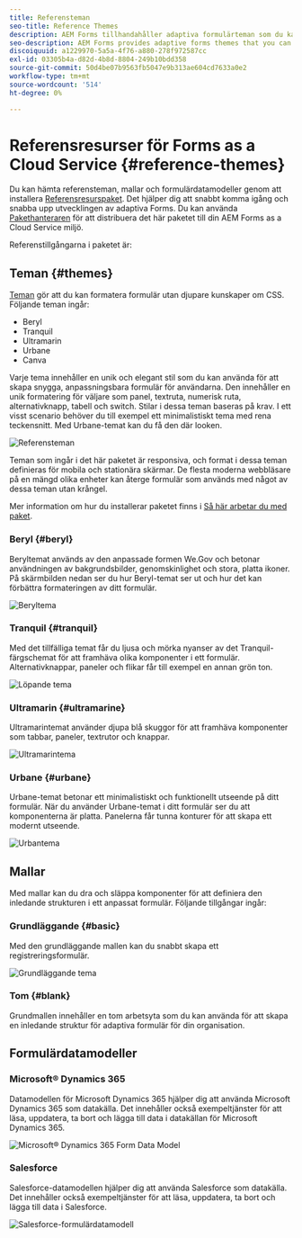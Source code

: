 ```yaml
---
title: Referensteman
seo-title: Reference Themes
description: AEM Forms tillhandahåller adaptiva formulärteman som du kan hämta från Software Distribution och använda för att utforma ett formulär.
seo-description: AEM Forms provides adaptive forms themes that you can get from Software Distribution and use to style a form.
discoiquuid: a1229970-5a5a-4f76-a880-278f972587cc
exl-id: 03305b4a-d82d-4b8d-8804-249b10bdd358
source-git-commit: 50d4be07b9563fb5047e9b313ae604cd7633a0e2
workflow-type: tm+mt
source-wordcount: '514'
ht-degree: 0%

---
```


# Referensresurser för Forms as a Cloud Service {#reference-themes}

Du kan hämta referensteman, mallar och formulärdatamodeller genom att installera [Referensresurspaket](https://experience.adobe.com/#/downloads/content/software-distribution/en/aemcloud.html?package=/content/software-distribution/en/details.html/content/dam/aemcloud/public/aem-forms-reference-content.ui.content-2.0.0.zip). Det hjälper dig att snabbt komma igång och snabba upp utvecklingen av adaptiva Forms. Du kan använda [Pakethanteraren](https://experienceleague.adobe.com/docs/experience-manager-cloud-service/content/implementing/developer-tools/package-manager.html) för att distribuera det här paketet till din AEM Forms as a Cloud Service miljö.

Referenstillgångarna i paketet är:

## Teman {#themes}

[Teman](/help/forms/themes.md) gör att du kan formatera formulär utan djupare kunskaper om CSS. Följande teman ingår:

* Beryl
* Tranquil
* Ultramarin
* Urbane
* Canva

Varje tema innehåller en unik och elegant stil som du kan använda för att skapa snygga, anpassningsbara formulär för användarna. Den innehåller en unik formatering för väljare som panel, textruta, numerisk ruta, alternativknapp, tabell och switch. Stilar i dessa teman baseras på krav. I ett visst scenario behöver du till exempel ett minimalistiskt tema med rena teckensnitt. Med Urbane-temat kan du få den där looken.

![Referensteman](/help/forms/assets/ref-themes.png)

Teman som ingår i det här paketet är responsiva, och format i dessa teman definieras för mobila och stationära skärmar. De flesta moderna webbläsare på en mängd olika enheter kan återge formulär som används med något av dessa teman utan krångel.

Mer information om hur du installerar paketet finns i [Så här arbetar du med paket](/help/implementing/developing/tools/package-manager.md).

### Beryl {#beryl}

Beryltemat används av den anpassade formen We.Gov och betonar användningen av bakgrundsbilder, genomskinlighet och stora, platta ikoner. På skärmbilden nedan ser du hur Beryl-temat ser ut och hur det kan förbättra formateringen av ditt formulär.

![Beryltema](/help/forms/assets/beryl.png)

<!--[Click to enlarge

](assets/beryl-1.png)-->

<!-- ## Exec {#exec}

Exec theme avoids solid background fills to emphasize form components. Selecting and clicking components changes font colors. In comparison to the default Canvas theme, font color of the text in the selected tab changes to dark blue. Notice how the navigation and submit buttons are different from the Beryl theme.

![Exec theme](/help/forms/assets/exec.png) -->

<!--[Click to enlarge

](assets/exec-1.png)-->

<!-- ## Exec Light {#exec-light}

Exec Light theme uses white space to create a seamless experience. The Next and Submit buttons get a solid fill and 3D shadow. Selected tabs on the left get an arrow instead of double-check marks.

![Exec light theme](/help/forms/assets/exec-light.png) -->

<!--[Click to enlarge

](assets/exec-light-1.png)-->

<!-- ## Liberty {#liberty}

Liberty theme uses a minimalist approach to highlight the important. For example, the font color of the visited tab changes to green. You can only see the bottom-outline of the text box which emulates the look of a paper-based form with lines. The active text box has a black bottom-outline while others get light gray bottom-outline.

![Liberty theme](/help/forms/assets/liberty.png) -->
<!--[Click to enlarge](assets/liberty-1.png)-->

### Tranquil {#tranquil}

Med det tillfälliga temat får du ljusa och mörka nyanser av det Tranquil-färgschemat för att framhäva olika komponenter i ett formulär. Alternativknappar, paneler och flikar får till exempel en annan grön ton.

![Löpande tema](/help/forms/assets/tranquil.png)

<!--[Click to enlarge](assets/tranquil-1.png)-->

### Ultramarin {#ultramarine}

Ultramarintemat använder djupa blå skuggor för att framhäva komponenter som tabbar, paneler, textrutor och knappar.

![Ultramarintema](/help/forms/assets/ultramarine.png)
<!--[Click to enlarge](assets/ultramarine-1.png)-->

### Urbane {#urbane}

Urbane-temat betonar ett minimalistiskt och funktionellt utseende på ditt formulär. När du använder Urbane-temat i ditt formulär ser du att komponenterna är platta. Panelerna får tunna konturer för att skapa ett modernt utseende.

![Urbantema](/help/forms/assets/urbane.png)
<!--[Click to enlarge](assets/urbane-1.png)-->

<!-- ## U.S. Web Design Standards {#u-s-web-design-standards}

U.S. Web Design Standards theme, as the name suggests, uses typefaces and styles described in the Draft U.S. Web Design Standards site. The web standard is used by federal organizations to create consistent web experiences across federal government websites.

![U.S. Web Design Standards Theme](/help/forms/assets/us-web-standards.png) -->
<!--[Click to enlarge](assets/usgov.png)-->


## Mallar

Med mallar kan du dra och släppa komponenter för att definiera den inledande strukturen i ett anpassat formulär. Följande tillgångar ingår:

### Grundläggande {#basic}

Med den grundläggande mallen kan du snabbt skapa ett registreringsformulär.

![Grundläggande tema](/help/forms/assets/exec.png)

### Tom {#blank}

Grundmallen innehåller en tom arbetsyta som du kan använda för att skapa en inledande struktur för adaptiva formulär för din organisation.

## Formulärdatamodeller

### Microsoft® Dynamics 365

Datamodellen för Microsoft Dynamics 365 hjälper dig att använda Microsoft Dynamics 365 som datakälla. Det innehåller också exempeltjänster för att läsa, uppdatera, ta bort och lägga till data i datakällan för Microsoft Dynamics 365.

![Microsoft® Dynamics 365 Form Data Model](/help/forms/assets/microsoft-dynamic-fdm.png)

### Salesforce

Salesforce-datamodellen hjälper dig att använda Salesforce som datakälla. Det innehåller också exempeltjänster för att läsa, uppdatera, ta bort och lägga till data i Salesforce.

![Salesforce-formulärdatamodell](/help/forms/assets/salesforce-fdm.png)
